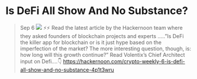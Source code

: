 # Is DeFi All Show And No Substance?
> Sep 6
![](https://miro.medium.com/max/700/1*4eZs1w5GYIGYzkNeL5d14A.jpeg)
⚡️⚡️ Read the latest article by the Hackernoon team where they asked founders of blockchain projects and experts …..”Is DeFi the killer app for blockchain or is it just hype based on the imperfection of the market? The more interesting question, though, is: how long will this growth continue?”
Read Volentix’s Chief Architect input on Defi….👇
https://hackernoon.com/crypto-weekly-6-is-defi-all-show-and-no-substance-4p1t3wru
